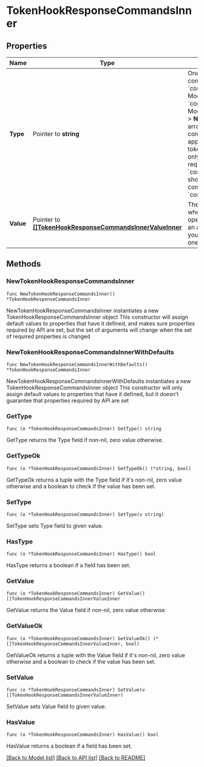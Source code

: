 # TokenHookResponseCommandsInner

## Properties

Name | Type | Description | Notes
------------ | ------------- | ------------- | -------------
**Type** | Pointer to **string** | One of the supported commands:   &#x60;com.okta.identity.patch&#x60;: Modify an ID token   &#x60;com.okta.access.patch&#x60;: Modify an access token &gt; **Note:** The &#x60;commands&#x60; array should only contain commands that can be applied to the requested tokens. For example, if only an ID token is requested, the &#x60;commands&#x60; array shouldn&#39;t contain commands of the type &#x60;com.okta.access.patch&#x60;. | [optional] 
**Value** | Pointer to [**[]TokenHookResponseCommandsInnerValueInner**](TokenHookResponseCommandsInnerValueInner.md) | The &#x60;value&#x60; object is where you specify the operation to perform. It&#39;s an array, which allows you to request more than one operation. | [optional] 

## Methods

### NewTokenHookResponseCommandsInner

`func NewTokenHookResponseCommandsInner() *TokenHookResponseCommandsInner`

NewTokenHookResponseCommandsInner instantiates a new TokenHookResponseCommandsInner object
This constructor will assign default values to properties that have it defined,
and makes sure properties required by API are set, but the set of arguments
will change when the set of required properties is changed

### NewTokenHookResponseCommandsInnerWithDefaults

`func NewTokenHookResponseCommandsInnerWithDefaults() *TokenHookResponseCommandsInner`

NewTokenHookResponseCommandsInnerWithDefaults instantiates a new TokenHookResponseCommandsInner object
This constructor will only assign default values to properties that have it defined,
but it doesn't guarantee that properties required by API are set

### GetType

`func (o *TokenHookResponseCommandsInner) GetType() string`

GetType returns the Type field if non-nil, zero value otherwise.

### GetTypeOk

`func (o *TokenHookResponseCommandsInner) GetTypeOk() (*string, bool)`

GetTypeOk returns a tuple with the Type field if it's non-nil, zero value otherwise
and a boolean to check if the value has been set.

### SetType

`func (o *TokenHookResponseCommandsInner) SetType(v string)`

SetType sets Type field to given value.

### HasType

`func (o *TokenHookResponseCommandsInner) HasType() bool`

HasType returns a boolean if a field has been set.

### GetValue

`func (o *TokenHookResponseCommandsInner) GetValue() []TokenHookResponseCommandsInnerValueInner`

GetValue returns the Value field if non-nil, zero value otherwise.

### GetValueOk

`func (o *TokenHookResponseCommandsInner) GetValueOk() (*[]TokenHookResponseCommandsInnerValueInner, bool)`

GetValueOk returns a tuple with the Value field if it's non-nil, zero value otherwise
and a boolean to check if the value has been set.

### SetValue

`func (o *TokenHookResponseCommandsInner) SetValue(v []TokenHookResponseCommandsInnerValueInner)`

SetValue sets Value field to given value.

### HasValue

`func (o *TokenHookResponseCommandsInner) HasValue() bool`

HasValue returns a boolean if a field has been set.


[[Back to Model list]](../README.md#documentation-for-models) [[Back to API list]](../README.md#documentation-for-api-endpoints) [[Back to README]](../README.md)


